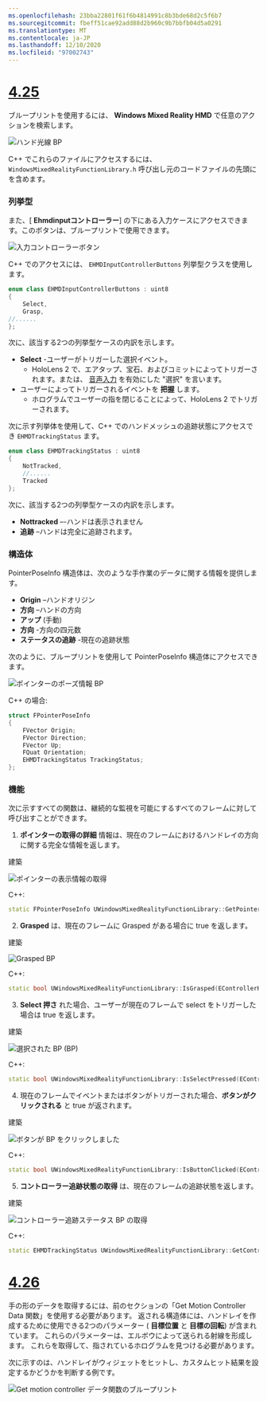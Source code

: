 ```yaml
---
ms.openlocfilehash: 23bba22801f61f6b4814991c8b3bde68d2c5f6b7
ms.sourcegitcommit: fbeff51cae92add88d2b960c9b7bbfb04d5a0291
ms.translationtype: MT
ms.contentlocale: ja-JP
ms.lasthandoff: 12/10/2020
ms.locfileid: "97002743"
---
```

# <a name="425"></a>[4.25](#tab/425)

ブループリントを使用するには、 **Windows Mixed Reality HMD** で任意のアクションを検索します。

![ハンド光線 BP](../images/unreal/hand-rays-bp.png)

C++ でこれらのファイルにアクセスするには、 `WindowsMixedRealityFunctionLibrary.h` 呼び出し元のコードファイルの先頭にを含めます。

### <a name="enum"></a>列挙型

また、[ **Ehmdinputコントローラー**] の下にある入力ケースにアクセスできます。このボタンは、ブループリントで使用できます。

![入力コントローラーボタン](../images/unreal/input-controller-buttons.png)

C++ でのアクセスには、 `EHMDInputControllerButtons` 列挙型クラスを使用します。
```cpp
enum class EHMDInputControllerButtons : uint8
{
    Select,
    Grasp,
//......
};
```

次に、該当する2つの列挙型ケースの内訳を示します。

* **Select** -ユーザーがトリガーした選択イベント。
    * HoloLens 2 で、エアタップ、宝石、およびコミットによってトリガーされます。または、 [音声入力](../unreal-voice-input.md) を有効にした "選択" を言います。
* ユーザーによってトリガーされるイベントを **把握** します。
    * ホログラムでユーザーの指を閉じることによって、HoloLens 2 でトリガーされます。

次に示す列挙体を使用して、C++ でのハンドメッシュの追跡状態にアクセスでき `EHMDTrackingStatus` ます。

```cpp
enum class EHMDTrackingStatus : uint8
{
    NotTracked,
    //......
    Tracked
};
```

次に、該当する2つの列挙型ケースの内訳を示します。

* **Nottracked** –-ハンドは表示されません
* **追跡** –ハンドは完全に追跡されます。

### <a name="struct"></a>構造体

PointerPoseInfo 構造体は、次のような手作業のデータに関する情報を提供します。

* **Origin** –ハンドオリジン
* **方向** –ハンドの方向
* **アップ** (手動)
* **方向** -方向の四元数
* **ステータスの追跡** -現在の追跡状態

次のように、ブループリントを使用して PointerPoseInfo 構造体にアクセスできます。

![ポインターのポーズ情報 BP](../images/unreal/pointer-pose-info-bp.png)

C++ の場合:

```cpp
struct FPointerPoseInfo
{
    FVector Origin;
    FVector Direction;
    FVector Up;
    FQuat Orientation;
    EHMDTrackingStatus TrackingStatus;
};
```

### <a name="functions"></a>機能

次に示すすべての関数は、継続的な監視を可能にするすべてのフレームに対して呼び出すことができます。

1. **ポインターの取得の詳細** 情報は、現在のフレームにおけるハンドレイの方向に関する完全な情報を返します。

建築

![ポインターの表示情報の取得](../images/unreal/get-pointer-pose-info.png)

C++:
```cpp
static FPointerPoseInfo UWindowsMixedRealityFunctionLibrary::GetPointerPoseInfo(EControllerHand hand);
```

2. **Grasped** は、現在のフレームに Grasped がある場合に true を返します。

建築

![Grasped BP](../images/unreal/is-grasped-bp.png)

C++:
```cpp
static bool UWindowsMixedRealityFunctionLibrary::IsGrasped(EControllerHand hand);
```

3. **Select 押さ** れた場合、ユーザーが現在のフレームで select をトリガーした場合は true を返します。

建築

![選択された BP (BP)](../images/unreal/is-select-pressed-bp.png)

C++:
```cpp
static bool UWindowsMixedRealityFunctionLibrary::IsSelectPressed(EControllerHand hand);
```

4. 現在のフレームでイベントまたはボタンがトリガーされた場合、**ボタンがクリックされる** と true が返されます。

建築

![ボタンが BP をクリックしました](../images/unreal/is-button-clicked-bp.png)

C++:
```cpp
static bool UWindowsMixedRealityFunctionLibrary::IsButtonClicked(EControllerHand hand, EHMDInputControllerButtons button);
```

5. **コントローラー追跡状態の取得** は、現在のフレームの追跡状態を返します。

建築

![コントローラー追跡ステータス BP の取得](../images/unreal/get-controller-tracking-status-bp.png)

C++:
```cpp
static EHMDTrackingStatus UWindowsMixedRealityFunctionLibrary::GetControllerTrackingStatus(EControllerHand hand);
```
# <a name="426"></a>[4.26](#tab/426)

手の形のデータを取得するには、前のセクションの「Get Motion Controller Data 関数」を使用する必要があります。 返される構造体には、ハンドレイを作成するために使用できる2つのパラメーター ( **目標位置** と **目標の回転**) が含まれています。 これらのパラメーターは、エルボウによって送られる射線を形成します。 これらを取得して、指されているホログラムを見つける必要があります。

次に示すのは、ハンドレイがウィジェットをヒットし、カスタムヒット結果を設定するかどうかを判断する例です。

![Get motion controller データ関数のブループリント](../images/unreal-hand-tracking-img-04.png) 